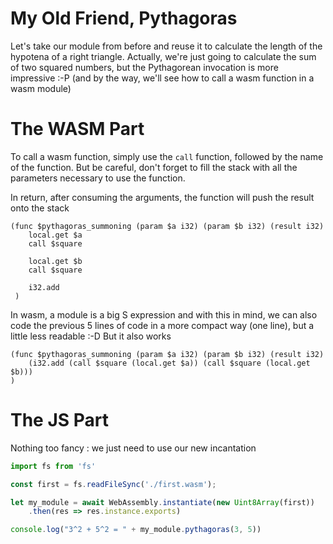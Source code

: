 # My Old Friend, Pythagoras
Let's take our module from before and reuse it to calculate the length of the hypotena of a right triangle. Actually, we're just going to calculate the sum of two squared numbers, but the Pythagorean invocation is more impressive :-P (and by the way, we'll see how to call a wasm function in a wasm module)

# The WASM Part

To call a wasm function, simply use the `call` function, followed by the name of the function. But be careful, don't forget to fill the stack with all the parameters necessary to use the function.

In return, after consuming the arguments, the function will push the result onto the stack

```wasm
(func $pythagoras_summoning (param $a i32) (param $b i32) (result i32)
    local.get $a
    call $square

    local.get $b
    call $square

    i32.add
 )
 ```

In wasm, a module is a big S expression and with this in mind, we can also code the previous 5 lines of code in a more compact way (one line), but a little less readable :-D
But it also works

```wasm
(func $pythagoras_summoning (param $a i32) (param $b i32) (result i32)
    (i32.add (call $square (local.get $a)) (call $square (local.get $b))) 
)
```

# The JS Part
Nothing too fancy : we just need to use our new incantation

```js
import fs from 'fs'

const first = fs.readFileSync('./first.wasm');

let my_module = await WebAssembly.instantiate(new Uint8Array(first))
    .then(res => res.instance.exports)

console.log("3^2 + 5^2 = " + my_module.pythagoras(3, 5))
```

